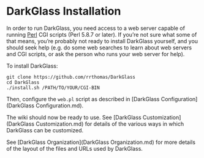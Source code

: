 # DarkGlass Installation

In order to run DarkGlass, you need access to a web server capable of running [Perl](https://www.perl.org) CGI scripts (Perl 5.8.7 or later). If you’re not sure what some of that means, you’re probably not ready to install DarkGlass yourself, and you should seek help (e.g. do some web searches to learn about web servers and CGI scripts, or ask the person who runs your web server for help).

To install DarkGlass:

```
git clone https://github.com/rrthomas/DarkGlass
cd DarkGlass
./install.sh /PATH/TO/YOUR/CGI-BIN
```

Then, configure the `web.pl` script as described in [DarkGlass Configuration](DarkGlass Configuration.md).

The wiki should now be ready to use. See [DarkGlass Customization](DarkGlass Customization.md) for details of the various ways in which DarkGlass can be customized.

See [DarkGlass Organization](DarkGlass Organization.md) for more details of the layout of the files and URLs used by DarkGlass.